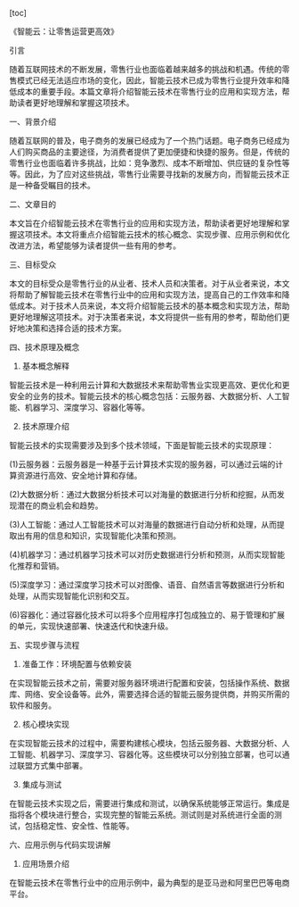 
[toc]                    
                
                
《智能云：让零售运营更高效》

引言

随着互联网技术的不断发展，零售行业也面临着越来越多的挑战和机遇。传统的零售模式已经无法适应市场的变化，因此，智能云技术已成为零售行业提升效率和降低成本的重要手段。本篇文章将介绍智能云技术在零售行业的应用和实现方法，帮助读者更好地理解和掌握这项技术。

一、背景介绍

随着互联网的普及，电子商务的发展已经成为了一个热门话题。电子商务已经成为人们购买商品的主要途径，为消费者提供了更加便捷和快捷的服务。但是，传统的零售行业也面临着许多挑战，比如：竞争激烈、成本不断增加、供应链的复杂性等等。因此，为了应对这些挑战，零售行业需要寻找新的发展方向，而智能云技术正是一种备受瞩目的技术。

二、文章目的

本文旨在介绍智能云技术在零售行业的应用和实现方法，帮助读者更好地理解和掌握这项技术。本文将重点介绍智能云技术的核心概念、实现步骤、应用示例和优化改进方法，希望能够为读者提供一些有用的参考。

三、目标受众

本文的目标受众是零售行业的从业者、技术人员和决策者。对于从业者来说，本文将帮助了解智能云技术在零售行业中的应用和实现方法，提高自己的工作效率和降低成本。对于技术人员来说，本文将介绍智能云技术的基本概念和实现方法，帮助更好地理解这项技术。对于决策者来说，本文将提供一些有用的参考，帮助他们更好地决策和选择合适的技术方案。

四、技术原理及概念

1. 基本概念解释

智能云技术是一种利用云计算和大数据技术来帮助零售业实现更高效、更优化和更安全的业务的技术。智能云技术的核心概念包括：云服务器、大数据分析、人工智能、机器学习、深度学习、容器化等等。

2. 技术原理介绍

智能云技术的实现需要涉及到多个技术领域，下面是智能云技术的实现原理：

(1)云服务器：云服务器是一种基于云计算技术实现的服务器，可以通过云端的计算资源进行高效、安全地计算和存储。

(2)大数据分析：通过大数据分析技术可以对海量的数据进行分析和挖掘，从而发现潜在的商业机会和趋势。

(3)人工智能：通过人工智能技术可以对海量的数据进行自动分析和处理，从而提取出有用的信息和知识，实现智能化决策和预测。

(4)机器学习：通过机器学习技术可以对历史数据进行分析和预测，从而实现智能化推荐和营销。

(5)深度学习：通过深度学习技术可以对图像、语音、自然语言等数据进行分析和处理，从而实现智能化识别和交互。

(6)容器化：通过容器化技术可以将多个应用程序打包成独立的、易于管理和扩展的单元，实现快速部署、快速迭代和快速升级。

五、实现步骤与流程

1. 准备工作：环境配置与依赖安装

在实现智能云技术之前，需要对服务器环境进行配置和安装，包括操作系统、数据库、网络、安全设备等。此外，需要选择合适的智能云服务提供商，并购买所需的软件和服务。

2. 核心模块实现

在实现智能云技术的过程中，需要构建核心模块，包括云服务器、大数据分析、人工智能、机器学习、深度学习、容器化等。这些模块可以分别独立部署，也可以通过联盟方式集中部署。

3. 集成与测试

在智能云技术实现之后，需要进行集成和测试，以确保系统能够正常运行。集成是指将各个模块进行整合，实现完整的智能云系统。测试则是对系统进行全面的测试，包括稳定性、安全性、性能等。

六、应用示例与代码实现讲解

1. 应用场景介绍

在智能云技术在零售行业中的应用示例中，最为典型的是亚马逊和阿里巴巴等电商平台。

